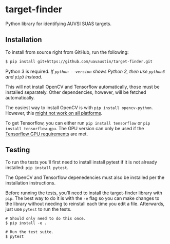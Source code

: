 # target-finder

Python library for identifying AUVSI SUAS targets.

## Installation

To install from source right from GitHub, run the following:

```sh
$ pip install git+https://github.com/uavaustin/target-finder.git
```

Python 3 is required. *If `python --version` shows Python 2, then use `python3`
and `pip3` instead.*

This will not install OpenCV and Tensorflow automatically, those must be
installed separately. Other dependencies, however, will be fetched
automatically.

The easiest way to install OpenCV is with `pip install opencv-python`. However,
this [might not work on all platforms](
    https://github.com/skvark/opencv-python/issues/13).

To get Tensorflow, you can either run `pip install tensorflow` or
`pip install tensorflow-gpu`. The GPU version can only be used if the
[Tensorflow GPU requirements](
    https://www.tensorflow.org/install/install_linux#NVIDIARequirements) are
met.

## Testing

To run the tests you'll first need to install install pytest if it is not
already installed: `pip install pytest`.

The OpenCV and Tensorflow depenedencies must also be installed per the
installation instructions.

Before running the tests, you'll need to install the target-finder library with
`pip`. The best way to do it is with the `-e` flag so you can make changes to
the library without needing to reinstall each time you edit a file. Afterwards,
just use `pytest` to run the tests.

```
# Should only need to do this once.
$ pip install -e .

# Run the test suite.
$ pytest
```
